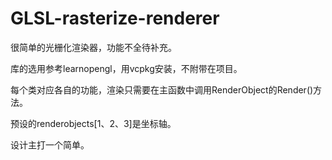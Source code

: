 # GLSL-rasterize-renderer
很简单的光栅化渲染器，功能不全待补充。

库的选用参考learnopengl，用vcpkg安装，不附带在项目。

每个类对应各自的功能，渲染只需要在主函数中调用RenderObject的Render()方法。

预设的renderobjects[1、2、3]是坐标轴。

设计主打一个简单。
